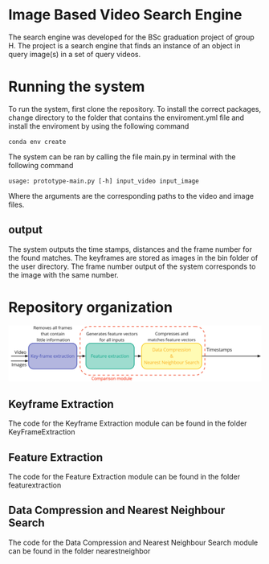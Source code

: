 # Image Based Video Search Engine 

The search engine was developed for the BSc graduation project of group H. The project is a search engine that finds an instance of an object in query image(s) in a set of query videos. 

# Running the system
To run the system, first clone the repository. To install the correct packages, change directory to the folder that contains the enviroment.yml file and install the enviroment by using the following command
```
conda env create
```
The system can be ran by calling the file main.py in terminal with the following command
```
usage: prototype-main.py [-h] input_video input_image
```
Where the arguments are the corresponding paths to the video and image files.

## output
The system outputs the time stamps, distances and the frame number for the found matches. The keyframes are stored as images in the bin folder of the user directory. The frame number output of the system corresponds to the image with the same number.


# Repository organization 
![alt text](https://github.com/aron-hoogeveen/ibvse/blob/main/pipeline.png?raw=true)
## Keyframe Extraction 
The code for the Keyframe Extraction module can be found in the folder KeyFrameExtraction

## Feature Extraction 
The code for the Feature Extraction  module can be found in the folder featurextraction

## Data Compression and Nearest Neighbour Search
The code for the Data Compression and Nearest Neighbour Search module can be found in the folder nearestneighbor
